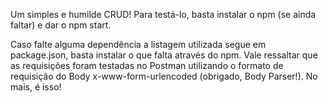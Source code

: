 Um simples e humilde CRUD! Para testá-lo, basta instalar o npm (se ainda faltar) e dar o npm start.

Caso falte alguma dependência a listagem utilizada segue em package.json, basta instalar o que falta através do npm.
Vale ressaltar que as requisições foram testadas no Postman utilizando o formato de requisição do Body x-www-form-urlencoded (obrigado, Body Parser!).
No mais, é isso!